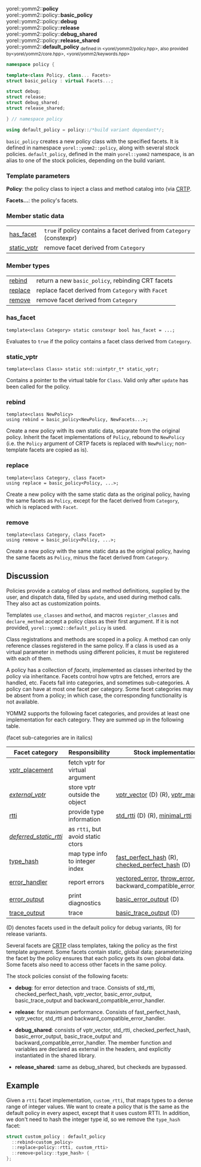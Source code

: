 yorel::yomm2::**policy**<br/>yorel::yomm2::policy::**basic_policy**<br/>yorel::yomm2::policy::**debug**<br/>yorel::yomm2::policy::**release**<br/>yorel::yomm2::policy::**debug_shared**<br/>yorel::yomm2::policy::**release_shared**<br/>yorel::yomm2::**default_policy**
<sub>defined in <yorel/yomm2/policy.hpp>, also provided by<yorel/yomm2/core.hpp>, <yorel/yomm2/keywords.hpp></sub>

```c++
namespace policy {

template<class Policy, class... Facets>
struct basic_policy : virtual Facets...;

struct debug;
struct release;
struct debug_shared;
struct release_shared;

} // namespace policy

using default_policy = policy::/*build variant dependant*/;
```

`basic_policy` creates a new policy class with the specified facets. It is
defined in namespace `yorel::yomm2::policy`, along with several stock policies.
`default_policy`, defined in the main `yorel::yomm2` namespace, is an alias to
one of the stock policies, depending on the build variant.

### Template parameters

**Policy**: the policy class to inject a class and method catalog into (via
[CRTP](https://en.cppreference.com/w/cpp/language/crtp).

**Facets...**: the policy's facets.

### Member static data

|                             |                                                                        |
| --------------------------- | ---------------------------------------------------------------------- |
| [has_facet](#has_facet)     | `true` if policy contains a facet derived from `Category`  (constexpr) |
| [static_vptr](#static_vptr) | remove facet derived from `Category`                                   |

### Member types

|                     |                                                    |
| ------------------- | -------------------------------------------------- |
| [rebind](#rebind)   | return a new `basic_policy`, rebinding CRT facets  |
| [replace](#replace) | replace facet derived from `Category` with `Facet` |
| [remove](#remove)   | remove facet derived from `Category`               |

### has_facet

```
template<class Category> static constexpr bool has_facet = ...;
```

Evaluates to `true` if the policy contains a facet class derived from
`Category`.

### static_vptr

``````
template<class Class> static std::uintptr_t* static_vptr;
``````

Contains a pointer to the virtual table for `Class`. Valid only after `update`
has been called for the policy.

### rebind

```
template<class NewPolicy>
using rebind = basic_policy<NewPolicy, NewFacets...>;
```

Create a new policy with its own static data, separate from the original policy.
Inherit the facet implementations of `Policy`, rebound to `NewPolicy`
(i.e. the `Policy` argument of CRTP facets is replaced with `NewPolicy`;
non-template facets are copied as is).

### replace

```
template<class Category, class Facet>
using replace = basic_policy<Policy, ...>;
```

Create a new policy with the same static data as the original policy, having the
same facets as `Policy`, except for the facet derived from `Category`, which is
replaced with `Facet`.

### remove

```
template<class Category, class Facet>
using remove = basic_policy<Policy, ...>;
```

Create a new policy with the same static data as the original policy, having
the same facets as `Policy`, minus the facet derived from `Category`.

## Discussion

Policies provide a catalog of class and method definitions, supplied by the
user, and dispatch data, filled by `update`, and used during method calls. They
also act as customization points.

Templates `use_classes` and `method`, and macros `register_classes` and
`declare_method` accept a policy class as their first argument. If it is not
provided, `yorel::yomm2::default_policy` is used.

Class registrations and methods are scoped in a policy. A method can only
reference classes registered in the same policy. If a class is used as a virtual
parameter in methods using different policies, it must be registered with each
of them.

A policy has a collection of _facets_, implemented as classes inherited by the
policy via inheritance.  Facets control how vptrs are fetched, errors are
handled, etc. Facets fall into categories, and sometimes sub-categories. A
policy can have at most one facet per category. Some facet categories may be
absent from a policy; in which case, the corresponding functionality is not
available.

YOMM2 supports the following facet categories, and provides at least one
implementation for each category. They are summed up in the following table.

(facet sub-categories are in italics)

| Facet category                  | Responsibility                    | Stock implementations                                                            |
| ------------------------------- | --------------------------------- | -------------------------------------------------------------------------------- |
| [vptr_placement](/yomm2/reference/policy-vptr_placement.html)         | fetch vptr for virtual argument   |                                                                                  |
| *[external_vptr](/yomm2/reference/policy-vptr_placement.html)*        | store vptr outside the object     | [vptr_vector](/yomm2/reference/policy-vptr_vector.html) (D) (R), [vptr_map](/yomm2/reference/policy-vptr_map.html)                                  |
| [rtti](/yomm2/reference/policy-rtti.html)                   | provide type information          | [std_rtti](/yomm2/reference/policy-std_rtti.html) (D) (R), [minimal_rtti](/yomm2/reference/policy-minimal_rtti.html)                                  |
| *[deferred_static_rtti](/yomm2/reference/policy-deferred_static_rtti.html)* | as `rtti`, but avoid static ctors |                                                                                  |
| [type_hash](/yomm2/reference/policy-type_hash.html)              | map type info to integer index    | [fast_perfect_hash](/yomm2/reference/policy-fast_perfect_hash.html) (R), [checked_perfect_hash](/yomm2/reference/policy-checked_perfect_hash.html) (D)                |
| [error_handler](/yomm2/reference/policy-error_handler.html)          | report errors                     | [vectored_error](/yomm2/reference/policy-vectored_error.html), [throw_error](/yomm2/reference/policy-throw_error.html), backward_compatible_error_handler |
| [error_output](/yomm2/reference/policy-error_output.html)           | print diagnostics                 | [basic_error_output](/yomm2/reference/policy-basic_error_output.html) (D)                                                  |
| [trace_output](/yomm2/reference/policy-trace_output.html)           | trace                             | [basic_trace_output](/yomm2/reference/policy-basic_trace_output.html) (D)                                                  |

(D) denotes facets used in the default policy for debug variants, (R) for release
variants.

Several facets are [CRTP](https://en.cppreference.com/w/cpp/language/crtp) class
templates, taking the policy as the first template argument. Some facets contain
static, global data; parameterizing the facet by the policy ensures that each
policy gets its own global data. Some facets also need to access other facets in
the same policy.

The stock policies consist of the following facets:

* **debug**: for error detection and trace. Consists of std_rtti,
  checked_perfect_hash, vptr_vector, basic_error_output, basic_trace_output and
  backward_compatible_error_handler.

* **release**: for maximum performance. Consists of fast_perfect_hash,
  vptr_vector, std_rtti and backward_compatible_error_handler.

* **debug_shared**: consists of vptr_vector, std_rtti, checked_perfect_hash,
  basic_error_output, basic_trace_output and backward_compatible_error_handler.
  The member function and variables are declared as external in the headers, and
  explicitly instantiated in the shared library.

* **release_shared**: same as debug_shared, but checkeds are bypassed.


## Example

Given a `rtti` facet implementation, `custom_rtti`, that maps types to a dense
range of integer values. We want to create a policy that is the same as the
default policy in every aspect, except that it uses custom RTTI. In addition, we
don't need to hash the integer type id, so we remove the `type_hash` facet:

```c++
struct custom_policy : default_policy
  ::rebind<custom_policy>
  ::replace<policy::rtti, custom_rtti>
  ::remove<policy::type_hash> {
};
```
